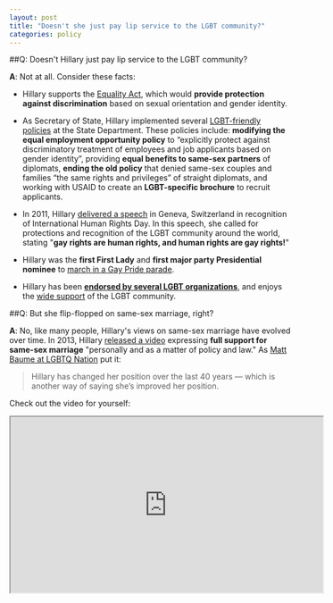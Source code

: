 ```yaml
---
layout: post
title: "Doesn't she just pay lip service to the LGBT community?"
categories: policy
---
```


##Q: Doesn't Hillary just pay lip service to the LGBT community?

**A**: Not at all. Consider these facts:

* Hillary supports the [Equality Act](http://abcnews.go.com/Politics/wireStory/matters-lgbt-42983248), which would **provide protection against discrimination** based on sexual orientation and gender identity.

* As Secretary of State, Hillary implemented several [LGBT-friendly policies](http://correctrecord.org/hillary-clinton-expanding-lgbt-rights-at-state/) at the State Department. These policies include: **modifying the equal employment opportunity policy** to “explicitly protect against discriminatory treatment of employees and job applicants based on gender identity”, providing **equal benefits to same-sex partners** of diplomats, **ending the old policy** that denied same-sex couples and families “the same rights and privileges” of straight diplomats, and working with USAID to create an **LGBT-specific brochure** to recruit applicants.

* In 2011, Hillary [delivered a speech](http://www.huffingtonpost.com/2011/12/06/hillary-clinton-gay-rights-speech-geneva_n_1132392.html) in Geneva, Switzerland in recognition of International Human Rights Day. In this speech, she called for protections and recognition of the LGBT community around the world, stating "**gay rights are human rights, and human rights are gay rights!**"

* Hillary was the **first First Lady** and **first major party Presidential nominee** to [march in a Gay Pride parade](https://www.hillaryclinton.com/feed/the-times-hillary-clinton-marched-in-a-pride-parade-and-made-history/).

* Hillary has been [**endorsed by several LGBT organizations**](http://www.advocate.com/election/2016/3/14/hillary-clinton-gets-another-lgbt-endorsement), and enjoys the [wide support](http://www.upi.com/Top_News/US/2016/10/26/Hillary-Clinton-enjoys-wide-support-among-LGBT-community/7671477491695/) of the LGBT community.

##Q: But she flip-flopped on same-sex marriage, right?

**A**: No, like many people, Hillary's views on same-sex marriage have evolved over time. In 2013, Hillary [released a video](https://www.youtube.com/watch?v=6RP9pbKMJ7c) expressing **full support for same-sex marriage** "personally and as a matter of policy and law." As [Matt Baume at LGBTQ Nation](http://www.lgbtqnation.com/2016/10/watch-debunking-claim-hillary-clinton-bad-lgbt-people/) put it:
>Hillary has changed her position over the last 40 years — which is another way of saying she’s improved her position.

Check out the video for yourself:

<iframe width="560" height="315" src="https://www.youtube.com/embed/6RP9pbKMJ7c" allowfullscreen></iframe>
